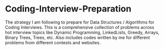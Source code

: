# Coding-Interview-Preparation
The strategy I am following to prepare for Data Structures / Algorithms for Coding Interviews. This is a comprehensive collection of problems across hot interview topics like Dynamic Programming, LinkedLists, Greedy, Arrays, Binary Trees, Trees, etc. Also includes codes written by me for different problems from different contests and websites.
